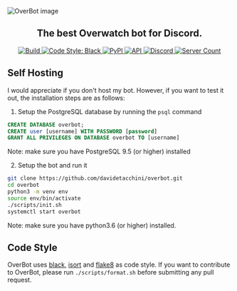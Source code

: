![OverBot image](https://cdn.discordapp.com/attachments/646617232931160084/705411294596956293/overbot-banner_copy.png)
<h2 align="center">The best Overwatch bot for Discord.</h2>

<p align="center">
  <a href="https://travis-ci.org/github/davidetacchini/overbot/builds/" traget="_blank">
    <img src="https://travis-ci.com/davidetacchini/overbot.svg?branch=next" alt="Build">
  </a>
  <a href="https://github.com/psf/black" traget="_blank">
    <img alt="Code Style: Black" src="https://img.shields.io/badge/code%20style-black-000000.svg">
  </a>
  <a href="https://pypi.org/project/discord.py/" traget="_blank">
    <img alt="PyPI" src="https://img.shields.io/pypi/v/discord.py?label=discord.py">
  </a>
  <a href="https://ow-api.com/docs/" traget="_blank">
    <img alt="API" src="https://img.shields.io/badge/API-ow--api-orange">
  </a>
  <a href="https://discordapp.com/invite/8g3jnxv" traget="_blank">
  <img alt="Discord" src="https://img.shields.io/discord/550685823784321035"> 
  </a>
  <a href="https://top.gg/bot/547546531666984961" traget="_blank">
    <img src="https://top.gg/api/widget/servers/547546531666984961.svg?noavatar=true" alt="Server Count" />
  </a>
</p>


Self Hosting
------
I would appreciate if you don't host my bot.
However, if you want to test it out, the installation steps are as follows:
1. Setup the PostgreSQL database by running the `psql` command
```sql
CREATE DATABASE overbot;
CREATE user [username] WITH PASSWORD [password]
GRANT ALL PRIVILEGES ON DATABASE overbot TO [username]
```
Note: make sure you have PostgreSQL 9.5 (or higher) installed

2. Setup the bot and run it
```sh
git clone https://github.com/davidetacchini/overbot.git
cd overbot
python3 -m venv env
source env/bin/activate
./scripts/init.sh
systemctl start overbot
```
Note: make sure you have python3.6 (or higher) installed.

Code Style
------
OverBot uses [black](https://pypi.org/project/black/), [isort](https://pypi.org/project/isort/) and [flake8](https://pypi.org/project/flake8/) as code style.
If you want to contribute to OverBot, please run `./scripts/format.sh` before submitting any pull request.


